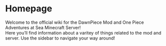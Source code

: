 # Homepage

Welcome to the official wiki for the DawnPiece Mod and One Piece Adventures at Sea Minecraft Server!  
Here you’ll find information about a varitey of things related to the mod and server.
Use the sidebar to navigate your way around!
